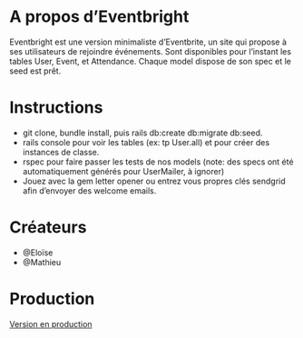 # A propos d’Eventbright
Eventbright est une version minimaliste d’Eventbrite, un site qui propose à ses utilisateurs de rejoindre événements. Sont disponibles pour l’instant les tables User, Event, et Attendance. Chaque model dispose de son spec et le seed est prêt.

# Instructions
- git clone, bundle install, puis rails db:create db:migrate db:seed. 
- rails console pour voir les tables (ex: tp User.all) et pour créer des instances de classe.
- rspec pour faire passer les tests de nos models (note: des specs ont été automatiquement générés pour UserMailer, à ignorer)
- Jouez avec la gem letter opener ou entrez vous propres clés sendgrid afin d’envoyer des welcome emails.

# Créateurs
- @Eloïse
- @Mathieu

# Production
<a href="https://besteventsintown.herokuapp.com/">Version en production</a>
